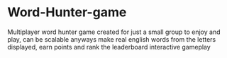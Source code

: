 # Word-Hunter-game
Multiplayer word hunter game created for just a small group to enjoy and play, can be scalable anyways
make real english words from the letters displayed, earn points and rank the leaderboard
interactive gameplay
